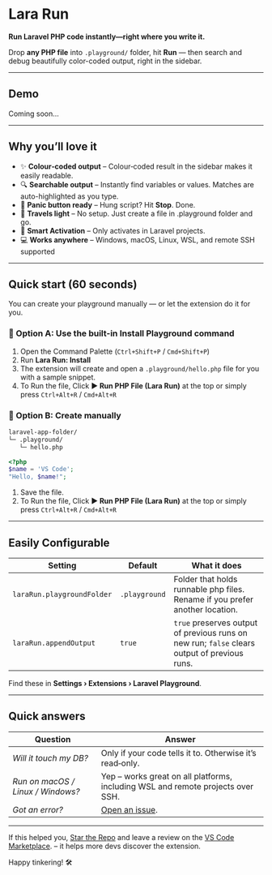 # Lara Run

**Run Laravel PHP code instantly—right where you write it.**

Drop **any PHP file** into `.playground/` folder, hit **Run** — then search and debug beautifully color-coded output, right in the sidebar.

---

## Demo

<!-- ![Demo](https://raw.githubusercontent.com/ali-raza-saleem/lara-run/master/demo/setup.gif) -->
Coming soon...

---

## Why you’ll love it

* ✨ **Colour‑coded output** – Colour‑coded result in the sidebar makes it easily readable.
* 🔍 **Searchable output** – Instantly find variables or values. Matches are auto-highlighted as you type.
* 🛑 **Panic button ready** – Hung script? Hit **Stop**. Done.
* 🎒 **Travels light** – No setup. Just create a file in .playground folder and go.
* 🧘 **Smart Activation** – Only activates in Laravel projects.
* 💻 **Works anywhere** – Windows, macOS, Linux, WSL, and remote SSH supported

---

## Quick start (60 seconds)

You can create your playground manually — or let the extension do it for you.

### 🔧 Option A: Use the built-in **Install Playground** command

1. Open the Command Palette (`Ctrl+Shift+P` / `Cmd+Shift+P`)
2. Run **Lara Run: Install**
3. The extension will create and open a `.playground/hello.php` file for you with a sample snippet.
4. To Run the file, Click **▶ Run PHP File (Lara Run)** at the top or simply press `Ctrl+Alt+R` / `Cmd+Alt+R`

### 📁 Option B: Create manually

```bash
laravel‑app-folder/
└─ .playground/
   └─ hello.php
```

```php
<?php
$name = 'VS Code';
"Hello, $name!";
```

1. Save the file. 
2. To Run the file, Click **▶ Run PHP File (Lara Run)** at the top or simply press `Ctrl+Alt+R` / `Cmd+Alt+R`

---

## Easily Configurable

| Setting                                | Default       | What it does                                                                            |
| -------------------------------------- | ------------- | --------------------------------------------------------------------------------------- |
| `laraRun.playgroundFolder` | `.playground` | Folder that holds runnable php files. Rename if you prefer another location.            |
| `laraRun.appendOutput`     | `true`        | `true` preserves output of previous runs on new run; `false` clears output of previous runs. |

Find these in **Settings › Extensions › Laravel Playground**.

---

## Quick answers

| Question                          | Answer                                                                                                                                                    |
| --------------------------------- | --------------------------------------------------------------------------------------------------------------------------------------------------------- |
| *Will it touch my DB?*            | Only if your code tells it to. Otherwise it’s read‑only.                                                                                                  |
| *Run on macOS / Linux / Windows?* | Yep – works great on all platforms, including WSL and remote projects over SSH.                                                                           |
| *Got an error?*                   | [Open an issue](https://github.com/ali-raza-saleem/lara-run/issues). |

---

If this helped you, [Star the Repo](https://github.com/ali-raza-saleem/lara-run) and leave a review on the [VS Code Marketplace](https://marketplace.visualstudio.com/items?itemName=ali-raza-saleem.lara-run&ssr=false#review-details). – it helps more devs discover the extension.

Happy tinkering! 🛠️
